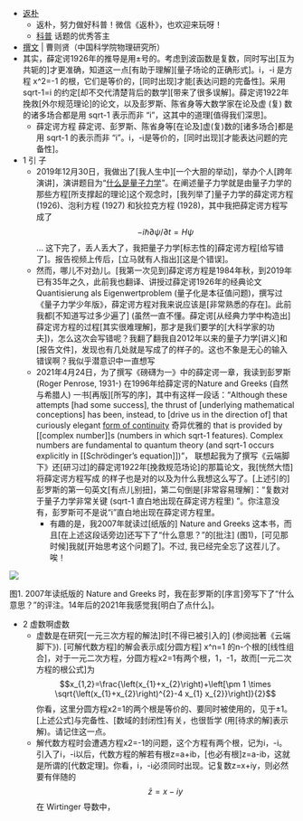 - [返朴](https://www.zhihu.com/people/fan-po-30)[​](https://www.zhihu.com/topic/20054793)
    - 返朴，努力做好科普！微信《返朴》，也欢迎来玩呀！​
    - [科普](https://www.zhihu.com/people/fan-po-30/creations/19551585) 话题的优秀答主
- [撰文](https://zhuanlan.zhihu.com/p/370433144) | 曹则贤（中国科学院物理研究所）
- 其实，薛定谔1926年的推导是用±号的。考虑到波函数是复数，同时写出[互为共轭的]才更准确，知道这一点[有助于理解][量子场论的正确形式]。i，-i 是方程 x^2=-1 的根，它们是等价的，[同时出现]才能[表达问题的完备性]。采用 sqrt-1=i 的约定[却不交代清楚背后的数学][带来了很多误解]。薛定谔1922年挽救[外尔规范理论]的论文，以及彭罗斯、陈省身等大数学家在论及虚 (复) 数的诸多场合都是用 sqrt-1 表示而非 “i”，这其中的道理[值得我们深思]。
    - 薛定谔方程   薛定谔、彭罗斯、陈省身等[在论及]虚(复)数的[诸多场合]都是用 sqrt-1 的表示而非 “i”。i，-i是等价的，[同时出现][才能表达问题的完备性]。
- 1 引 子
    - 2019年12月30日，我做出了[我人生中][一个大胆的举动]，举办个人[跨年演讲]，演讲题目为“[什么是量子力学](https://link.zhihu.com/?target=http%3A//mp.weixin.qq.com/s%3F__biz%3DMzg2MTUyODU2NA%3D%3D%26mid%3D2247496638%26idx%3D1%26sn%3Df840b5ac66d409371b52d8f743a48b56%26chksm%3Dce177b25f960f2336591f9a1e8f8283f58cef1cd04ced5071ee283f1e50fe41f2901fdd7b18c%26scene%3D21%23wechat_redirect)”。在阐述量子力学就是由量子力学的那些方程[所支撑起的理论]这个观念时，[我列举了]量子力学的薛定谔方程 (1926)、泡利方程 (1927) 和狄拉克方程 (1928)，其中我把薛定谔方程写成了 $$-i \hbar \partial \psi / \partial t=H \psi$$ ... 这下完了，丢人丢大了，我把量子力学[标志性的]薛定谔方程[给写错了]。报告视频上传后，[立马就有人指出][这是个错误]。
    - 然而，哪儿不对劲儿。[我第一次见到]薛定谔方程是1984年秋，到2019年已有35年之久，此前我也翻译、讲授过薛定谔1926年的经典论文 Quantisierung als Eigenwertproblem (量子化是本征值问题)，撰写过《量子力学少年版》，薛定谔方程对我来说应该是[非常熟悉的存在]。此前我都[不知道写过多少遍了] (虽然一直不懂。薛定谔[从经典力学中构造出]薛定谔方程的过程[其实很难理解]，那才是我们要学的[大科学家的功夫])，怎么这次会写错呢？我翻了翻我自2012年以来的量子力学[讲义]和[报告文件]，发现也有几处就是写成了的样子的。这也不象是无心的输入错误啊？我似乎潜意识中一直想写
    - 2021年4月24日，为了撰写《磅礴为一》中的薛定谔一章，我读到彭罗斯 (Roger Penrose, 1931-) 在1996年给薛定谔的Nature and Greeks (自然与希腊人) 一书[再版][所写的序]，其中有这样一段话：“Although these attempts [had some success], the thrust of [underlying mathematical conceptions] has been, instead, to [drive us in the direction of] that curiously elegant [form of continuity]([[continuity]]) 奇异优雅的 that is provided by [[complex number]]s (numbers in which sqrt-1 features). Complex numbers are fundamental to quantum theory (and sqrt-1 occurs explicitly in [[Schrödinger’s equation]])”， 联想起我为了撰写《云端脚下》还[研习过]的薛定谔1922年[挽救规范场论]的那篇论文，我[恍然大悟]将薛定谔方程写成   的样子也是对的以及为什么我想这么写了。[上述引的]彭罗斯的第一句英文[有点儿别扭]，第二句倒是[非常容易理解]：“复数对于量子力学非常关键 (sqrt-1 直白地出现在薛定谔方程里) ”。你注意没有，彭罗斯可不是说“i”直白地出现在薛定谔方程里。
        - 有趣的是，我2007年就读过[纸版的] Nature and Greeks 这本书，而且[在上述这段话旁边]还写下了“什么意思？”的[批注] (图1)，[可见那时候]我就[开始思考这个问题了]。不过, 我已经完全忘了这茬儿了。唉！

![](https://pic4.zhimg.com/v2-b7fd52f7cbf1fc5710fc0d99ecd37d1b.jpg)

图1. 2007年读纸版的 Nature and Greeks 时，我在彭罗斯的[序言]旁写下了“什么意思？”的评注。14年后的2021年我感觉我[明白了点什么]。
- 2 虚数啊虚数
    - 虚数是在研究[一元三次方程的解法]时[不得已被引入的] (参阅拙著《云端脚下》). [可解代数方程]的解会表示成[分圆方程] x^n=1 的n-个根的[线性组合]，对于一元二次方程，分圆方程x2=1有两个根，1，-1，故而[一元二次方程的根公式]为 $$x_{1,2}=\frac{\left(x_{1}+x_{2}\right)+\left[\pm 1 \times \sqrt{\left(x_{1}+x_{2}\right)^{2}-4 x_{1} x_{2}}\right]}{2}$$
你看，这里分圆方程x2=1的两个根是等价的、要同时被使用的，见于±1。[上述公式]与完备性、[数域的封闭性]有关，也很哲学 (用[待求的解]表示解)。请记住这一点。
    - 解代数方程时会遭遇方程x2=-1的问题，这个方程有两个根，记为i，-i。引入了i，-i以后，代数方程的解若有根z=a+ib，[也必有根]z=a-ib，这就是所谓的[代数定理]。你看，i，-i必须同时出现。记复数z=x+iy，则必然要有伴随的 $$\bar{z}=x-i y$$
在 Wirtinger 导数中，
